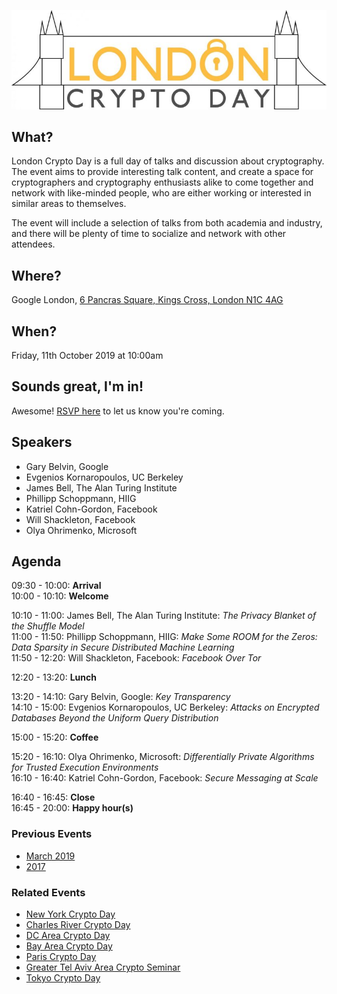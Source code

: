 ![London Crypto Day Logo](imgs/londoncrypto-logo.jpg)

## What?

London Crypto Day is a full day of talks and discussion about cryptography.  The
event aims to provide interesting talk content, and create a space for
cryptographers and cryptography enthusiasts alike to come together and network
with like-minded people, who are either working or interested in similar areas
to themselves.

The event will include a selection of talks from both academia and industry, and
there will be plenty of time to socialize and network with other attendees.

## Where?

Google London, [6 Pancras Square, Kings Cross, London N1C 4AG](https://g.page/Google-UK-6PS?share)

## When?

Friday, 11th October 2019 at 10:00am

## Sounds great, I'm in!

Awesome! [RSVP here](https://docs.google.com/forms/d/e/1FAIpQLSdn4ts_2fAPmUJBnvpIsNYChrwOeiC7KYUn8DdmuvZ4VyZI2g/viewform)
to let us know you're coming.

## Speakers

* Gary Belvin, Google
* Evgenios Kornaropoulos, UC Berkeley
* James Bell, The Alan Turing Institute
* Phillipp Schoppmann, HIIG
* Katriel Cohn-Gordon, Facebook
* Will Shackleton, Facebook
* Olya Ohrimenko, Microsoft

## Agenda

09:30 - 10:00: 	**Arrival**  
10:00 - 10:10: 	**Welcome**

10:10 - 11:00:  James Bell, The Alan Turing Institute: *The Privacy Blanket of the Shuffle Model*  
11:00 - 11:50: 	Phillipp Schoppmann, HIIG: *Make Some ROOM for the Zeros: Data Sparsity in Secure Distributed Machine Learning*  
11:50 - 12:20: 	Will Shackleton, Facebook: *Facebook Over Tor*

12:20 - 13:20: 	**Lunch**

13:20 - 14:10: 	Gary Belvin, Google: *Key Transparency*  
14:10 - 15:00:  Evgenios Kornaropoulos, UC Berkeley: *Attacks on Encrypted Databases Beyond the Uniform Query Distribution*

15:00 - 15:20: 	**Coffee**

15:20 - 16:10: 	Olya Ohrimenko, Microsoft: *Differentially Private Algorithms for Trusted Execution Environments*  
16:10 - 16:40: 	Katriel Cohn-Gordon, Facebook: *Secure Messaging at Scale*

16:40 - 16:45: 	**Close**  
16:45 - 20:00:	**Happy hour(s)**

### Previous Events
* [March 2019](https://londoncryptoday19.splashthat.com/)
* [2017](https://londoncryptoday.wordpress.com/)

### Related Events
* [New York Crypto Day](https://nycryptoday.wordpress.com/)
* [Charles River Crypto Day](https://bostoncryptoday.wordpress.com/)
* [DC Area Crypto Day](https://dcareacryptoday.wordpress.com/)
* [Bay Area Crypto Day](https://bacrypto.github.io/)
* [Paris Crypto Day](https://pariscryptoday.github.io/)
* [Greater Tel Aviv Area Crypto Seminar](http://www.cs.tau.ac.il/cseminar/)
* [Tokyo Crypto Day](https://tokyocryptoday.github.io/index.html)
